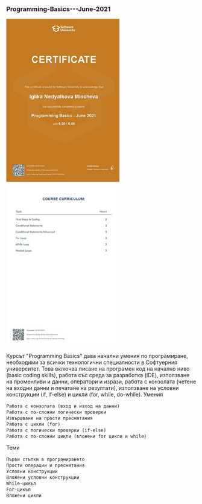 ### Programming-Basics---June-2021

<img src="pictures/Programming%20Basics.jpg" width="300">

Курсът "Programming Basics" дава начални умения по програмиране, необходими за всички технологични специалности в Софтуерния университет. Това включва писане на програмен код на начално ниво (basic coding skills), работа със среда за разработка (IDE), използване на променливи и данни, оператори и изрази, работа с конзолата (четене на входни данни и печатане на резултати), използване на условни конструкции (if, if-else) и цикли (for, while, do-while).
Умения

    Работа с конзолата (вход и изход на данни)
    Работа с по-сложни логически проверки
    Извършване на прости пресмятания
    Работа с цикли (for)
    Работа с логически проверки (if-else)
    Работа с по-сложни цикли (вложени for цикли и while)

Теми

    Първи стъпки в програмирането
    Прости операции и пресмятания
    Условни конструкции
    Вложени условни конструкции
    While-цикъл
    For-цикъл
    Вложени цикли
